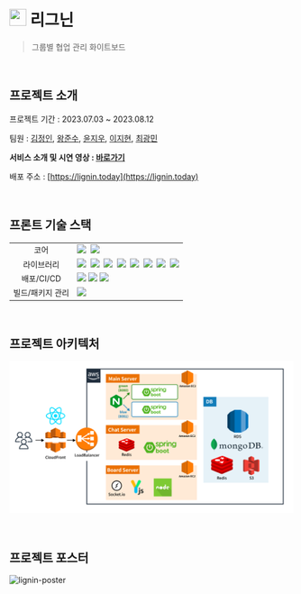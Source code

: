# <img src="https://github.com/Baby-on-top/.github/assets/86466976/46258b1b-d857-45bd-a57f-eb6072216244" width="30px" height="30px"/> 리그닌

> 그룹별 협업 관리 화이트보드

<br>

## 프로젝트 소개

프로젝트 기간 : 2023.07.03 ~ 2023.08.12

팀원 : [김정인](https://github.com/mywnajsldkf), [왕준수](https://github.com/wnstn819), [윤지우](https://github.com/Riudiu), [이지현](https://github.com/doragimoochim), [최광민](https://github.com/chwangmin)

**서비스 소개 및 시연 영상 : [바로가기](https://youtu.be/-pvdJ-stgVM)**

배포 주소 : [https://lignin.today](https://lignin.today)

<br>

## 프론트 기술 스택

<table>
<tr>
 <td align="center">코어</td>
 <td>
   <img src="https://img.shields.io/badge/JavaScript-F7DF1E?style=for-the-badge&logo=JavaScript&logoColor=000000"/>&nbsp
   <img src="https://img.shields.io/badge/React-61DAFB?style=for-the-badge&logo=React&logoColor=000000"/>
 </td>
</tr>
<tr>
 <td align="center">라이브러리</td>
 <td>
  <img src="https://img.shields.io/badge/React Router-bf0f32?style=for-the-badge&logo=ReactRouter&logoColor=ffffff"/>&nbsp
  <img src="https://img.shields.io/badge/Emotion-FE5196?style=for-the-badge&logo=styledcomponents&logoColor=ffffff"/>&nbsp
  <img src="https://img.shields.io/badge/Axios-6028e0?style=for-the-badge&logo=Axios&logoColor=ffffff"/>&nbsp
  <img src="https://img.shields.io/badge/Recoil-1678e0?style=for-the-badge&logo=Recoil&logoColor=ffffff"/>&nbsp
  <img src="https://img.shields.io/badge/yjs-FFD900?style=for-the-badge&logo=macys&logoColor=000000"/>&nbsp
  <img src="https://img.shields.io/badge/Framer Motion-000000?style=for-the-badge&logo=Framer&logoColor=ffffff"/>&nbsp
  <img src="https://img.shields.io/badge/Socket.io-010101?style=for-the-badge&logo=Socket.io&logoColor=FFFFFF"/>&nbsp
  <img src="https://img.shields.io/badge/Agora-099DFD?style=for-the-badge&logo=agora&logoColor=FFFFFF"/>
</td>
</tr>
<tr>
 <td align="center">배포/CI/CD</td>
 <td>
   <img src="https://img.shields.io/badge/github actions-2088FF?style=for-the-badge&logo=githubactions&logoColor=FFFFFF"/>
   <img src="https://img.shields.io/badge/AWS S3-569A31?style=for-the-badge&logo=amazons3&logoColor=FFFFFF"/>
   <img src="https://img.shields.io/badge/AWS CloudFront-8C4FFF?style=for-the-badge&logo=cloudflare&logoColor=FFFFFF"/>
 </td>
</tr>
<tr>
 <td align="center">빌드/패키지 관리</td>
 <td>
   <img src="https://img.shields.io/badge/Yarn-2C8EBB?style=for-the-badge&logo=Yarn&logoColor=white"/>&nbsp 
 </td>
</tr>
</table>

<br>

## 프로젝트 아키텍처

![lignin-architecture](https://github.com/Baby-on-top/.github/blob/main/profile/lignin-architecture.png?raw=true)

<br>

## 프로젝트 포스터

![lignin-poster](https://github.com/Baby-on-top/.github/blob/main/profile/lignin-poster.png?raw=true)
